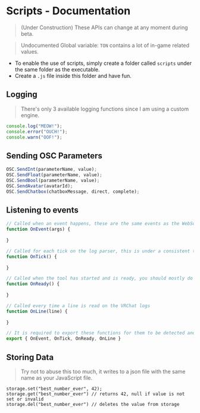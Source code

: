 ﻿# Scripts - Documentation
> (Under Construction)
> These APIs can change at any moment during beta.

> Undocumented Global variable: `TON` contains a lot of in-game related values.

- To enable the use of scripts, simply create a folder called `scripts` under the same folder as the executable.
- Create a `.js` file inside this folder and have fun.

## Logging
> There's only 3 available logging functions since I am using a custom engine.
```js
console.log("MEOW!");
console.error("OUCH!");
console.warn("OOF!");
```

## Sending OSC Parameters
```js
OSC.SendInt(parameterName, value);
OSC.SendFloat(parameterName, value);
OSC.SendBool(parameterName, value);
OSC.SendAvatar(avatarId);
OSC.SendChatbox(chatboxMessage, direct, complete);
```

## Listening to events
```js
// Called when an event happens, these are the same events as the WebSocketAPI events.
function OnEvent(args) {
	
}

// Called for each tick on the log parser, this is under a consistent timer, which can be modified under settings.
function OnTick() {
	
}

// Called when the tool has started and is ready, you should mostly do things after this event, or whatever... I'm not a fun cop.
function OnReady() {
	
}

// Called every time a line is read on the VRChat logs
function OnLine(line) {
	
}

// It is required to export these functions for them to be detected and registered.
export { OnEvent, OnTick, OnReady, OnLine }
```

## Storing Data
> Try not to abuse this too much, it writes to a json file with the same name as your JavaScript file.
```
storage.set("best_number_ever", 42);
storage.get("best_number_ever") // returns 42, null if value is not set or invalid
storage.del("best_number_ever") // deletes the value from storage
```